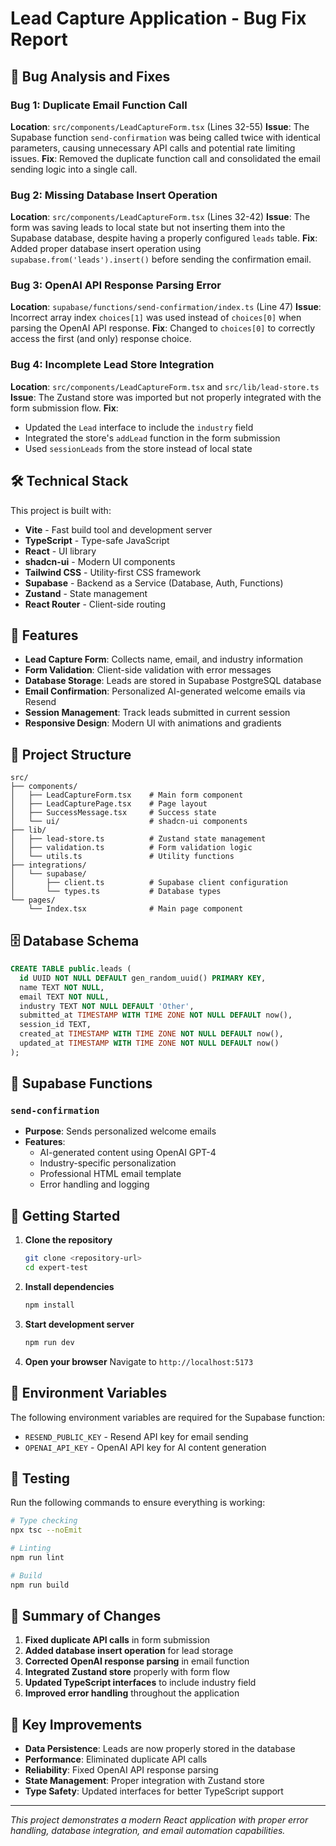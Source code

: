 # Lead Capture Application - Bug Fix Report

## 🐛 Bug Analysis and Fixes

### **Bug 1: Duplicate Email Function Call**
**Location**: `src/components/LeadCaptureForm.tsx` (Lines 32-55)
**Issue**: The Supabase function `send-confirmation` was being called twice with identical parameters, causing unnecessary API calls and potential rate limiting issues.
**Fix**: Removed the duplicate function call and consolidated the email sending logic into a single call.

### **Bug 2: Missing Database Insert Operation**
**Location**: `src/components/LeadCaptureForm.tsx` (Lines 32-42)
**Issue**: The form was saving leads to local state but not inserting them into the Supabase database, despite having a properly configured `leads` table.
**Fix**: Added proper database insert operation using `supabase.from('leads').insert()` before sending the confirmation email.

### **Bug 3: OpenAI API Response Parsing Error**
**Location**: `supabase/functions/send-confirmation/index.ts` (Line 47)
**Issue**: Incorrect array index `choices[1]` was used instead of `choices[0]` when parsing the OpenAI API response.
**Fix**: Changed to `choices[0]` to correctly access the first (and only) response choice.

### **Bug 4: Incomplete Lead Store Integration**
**Location**: `src/components/LeadCaptureForm.tsx` and `src/lib/lead-store.ts`
**Issue**: The Zustand store was imported but not properly integrated with the form submission flow.
**Fix**: 
- Updated the `Lead` interface to include the `industry` field
- Integrated the store's `addLead` function in the form submission
- Used `sessionLeads` from the store instead of local state

## 🛠️ Technical Stack

This project is built with:
- **Vite** - Fast build tool and development server
- **TypeScript** - Type-safe JavaScript
- **React** - UI library
- **shadcn-ui** - Modern UI components
- **Tailwind CSS** - Utility-first CSS framework
- **Supabase** - Backend as a Service (Database, Auth, Functions)
- **Zustand** - State management
- **React Router** - Client-side routing

## 🚀 Features

- **Lead Capture Form**: Collects name, email, and industry information
- **Form Validation**: Client-side validation with error messages
- **Database Storage**: Leads are stored in Supabase PostgreSQL database
- **Email Confirmation**: Personalized AI-generated welcome emails via Resend
- **Session Management**: Track leads submitted in current session
- **Responsive Design**: Modern UI with animations and gradients

## 📁 Project Structure

```
src/
├── components/
│   ├── LeadCaptureForm.tsx    # Main form component
│   ├── LeadCapturePage.tsx    # Page layout
│   ├── SuccessMessage.tsx     # Success state
│   └── ui/                    # shadcn-ui components
├── lib/
│   ├── lead-store.ts          # Zustand state management
│   ├── validation.ts          # Form validation logic
│   └── utils.ts               # Utility functions
├── integrations/
│   └── supabase/
│       ├── client.ts          # Supabase client configuration
│       └── types.ts           # Database types
└── pages/
    └── Index.tsx              # Main page component
```

## 🗄️ Database Schema

```sql
CREATE TABLE public.leads (
  id UUID NOT NULL DEFAULT gen_random_uuid() PRIMARY KEY,
  name TEXT NOT NULL,
  email TEXT NOT NULL,
  industry TEXT NOT NULL DEFAULT 'Other',
  submitted_at TIMESTAMP WITH TIME ZONE NOT NULL DEFAULT now(),
  session_id TEXT,
  created_at TIMESTAMP WITH TIME ZONE NOT NULL DEFAULT now(),
  updated_at TIMESTAMP WITH TIME ZONE NOT NULL DEFAULT now()
);
```

## 🔧 Supabase Functions

### `send-confirmation`
- **Purpose**: Sends personalized welcome emails
- **Features**: 
  - AI-generated content using OpenAI GPT-4
  - Industry-specific personalization
  - Professional HTML email template
  - Error handling and logging

## 🚀 Getting Started

1. **Clone the repository**
   ```bash
   git clone <repository-url>
   cd expert-test
   ```

2. **Install dependencies**
   ```bash
   npm install
   ```

3. **Start development server**
   ```bash
   npm run dev
   ```

4. **Open your browser**
   Navigate to `http://localhost:5173`

## 🔧 Environment Variables

The following environment variables are required for the Supabase function:

- `RESEND_PUBLIC_KEY` - Resend API key for email sending
- `OPENAI_API_KEY` - OpenAI API key for AI content generation

## 🧪 Testing

Run the following commands to ensure everything is working:

```bash
# Type checking
npx tsc --noEmit

# Linting
npm run lint

# Build
npm run build
```

## 📝 Summary of Changes

1. **Fixed duplicate API calls** in form submission
2. **Added database insert operation** for lead storage
3. **Corrected OpenAI response parsing** in email function
4. **Integrated Zustand store** properly with form flow
5. **Updated TypeScript interfaces** to include industry field
6. **Improved error handling** throughout the application

## 🎯 Key Improvements

- **Data Persistence**: Leads are now properly stored in the database
- **Performance**: Eliminated duplicate API calls
- **Reliability**: Fixed OpenAI API response parsing
- **State Management**: Proper integration with Zustand store
- **Type Safety**: Updated interfaces for better TypeScript support

---

*This project demonstrates a modern React application with proper error handling, database integration, and email automation capabilities.*

